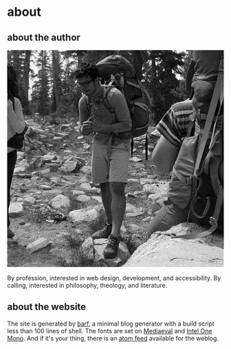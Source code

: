 # about

## about the author

<!-- <figure>
	<img src="/public/dither_it_self.jpeg" alt="Backpacking in Kings Canyon National Park (September 2019)" width="180">
	<figcaption>
		<small>Kings Canyon National Park</small>
	</figcaption>
</figure> -->

![Kings Canyon National Park](/public/dither_it_self.jpeg "Backpacking in Kings Canyon National Park (September 2019)")

By profession, interested in web design, development, and accessibility. By calling, interested in philosophy, theology, and literature.

## about the website

The site is generated by [barf](https://barf.btxx.org/), a minimal blog generator with a build script less than 100 lines of shell. The fonts are set on [Mediaeval](https://www.stormtype.com/families/mediaeval) and [Intel One Mono](https://www.intel.com/content/www/us/en/company-overview/one-monospace-font.html). And if it's your thing, there is an [atom feed](atom.xml) available for the weblog.